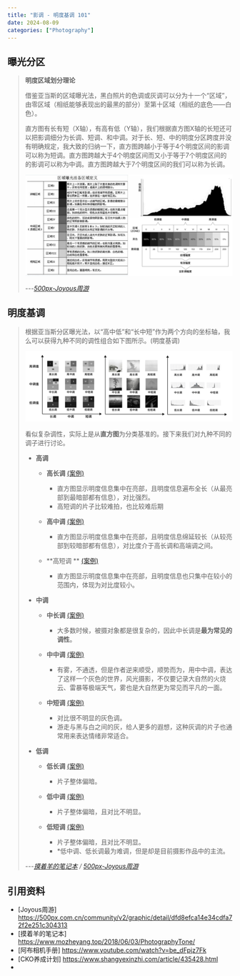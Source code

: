 ```yaml
---
title: "影调 - 明度基调 101"
date: 2024-08-09
categories: ["Photography"]
---
```




## 曝光分区

> **明度区域划分理论**
>
> 借鉴亚当斯的区域曝光法，黑白照片的色调或灰调可以分为十一个“区域”，由零区域（相纸能够表现出的最黑的部分）至第十区域（相纸的底色——白色）。
>
> 直方图有长有短（X轴），有高有低（Y轴），我们根据直方图X轴的长短还可以把影调细分为长调、短调、和中调。对于长、短、中的明度分区跨度并没有明确规定，我大致的归纳一下，直方图跨越小于等于4个明度区间的影调可以称为短调。直方图跨越大于4个明度区间而又小于等于7个明度区间的的影调可以称为中调。直方图跨越大于7个明度区间的我们可以称为长调。
>
> ![2024-08-09T171530](2024-08-09T171530.jpg)
>
> \-\-\-*[500px-Joyous周游](https://500px.com.cn/joyou)*







## 明度基调

>   根据亚当斯分区曝光法，以“高中低”和“长中短”作为两个方向的坐标轴，我么可以获得九种不同的调性组合如下图所示。(明度基调)
>
>   ![5](5.png)
>
>   看似复杂调性，实际上是从**直方图**为分类基准的。接下来我们对九种不同的调子进行讨论。
>
>   -   **高调**
>
>       -   **高长调** [(案例)]((%E9%AB%98%E9%95%BF%E8%B0%83-%E6%A1%88%E4%BE%8B).jpg)
>           -   直方图显示明度信息集中在亮部，且明度信息遍布全长（从最亮部到最暗部都有信息），对比强烈。
>           -   高短调的片子比较难拍，也比较难后期
>       -   **高中调** [(案例)]((%E9%AB%98%E4%B8%AD%E8%B0%83-%E6%A1%88%E4%BE%8B).jpg)
>           -   直方图显示明度信息集中在亮部，且明度信息绵延较长（从较亮部到较暗部都有信息），对比度介于高长调和高端调之间。
>
>       -   **高短调 ** [(案例)]((%E9%AB%98%E7%9F%AD%E8%B0%83-%E6%A1%88%E4%BE%8B).jpg)
>           -   直方图显示明度信息集中在亮部，且明度信息也只集中在较小的范围内，体现为对比度较小。
>
>   -   **中调**
>
>       -   **中长调** [(案例)]((%E4%B8%AD%E9%95%BF%E8%B0%83-%E6%A1%88%E4%BE%8B).jpg)
>           -   大多数时候，被摄对象都是很复杂的，因此中长调是**最为常见的调性**。
>       -   **中中调** [(案例)]((%E4%B8%AD%E4%B8%AD%E8%B0%83-%E6%A1%88%E4%BE%8B).jpg)
>           -   有雾，不通透，但是作者逆来顺受，顺势而为，用中中调，表达了这样一个灰色的世界，风光摄影，不仅要记录大自然的火烧云、雷暴等极端天气，雾也是大自然更为常见而平凡的一面。
>
>       -   **中短调** [(案例)]((%E4%B8%AD%E7%9F%AD%E8%B0%83-%E6%A1%88%E4%BE%8B).jpg)
>           -   对比很不明显的灰色调。
>           -   游走与黑与白之间的灰，给人更多的遐想，这种灰调的片子也通常用来表达情绪非常适合。
>
>   -   **低调**
>
>       -   **低长调** [(案例)]((%E4%BD%8E%E9%95%BF%E8%B0%83-%E6%A1%88%E4%BE%8B).jpg)
>           -   片子整体偏暗。
>       -   **低中调** [(案例)]((%E4%BD%8E%E4%B8%AD%E8%B0%83-%E6%A1%88%E4%BE%8B).jpg)
>           -   片子整体偏暗，且对比不明显。
>
>       -   **低短调** [(案例)]((%E4%BD%8E%E7%9F%AD%E8%B0%83-%E6%A1%88%E4%BE%8B).png)
>           -   片子整体偏暗，且对比不明显。
>           -   \*低中调、低长调最为难调，但是却是目前摄影作品中的主流。
>
>   \-\-\-*[摸着羊的笔记本](https://www.mozheyang.top/2018/06/03/PhotographyTone/) / [500px-Joyous周游](https://500px.com.cn/joyou)*





## 引用资料

-   [Joyous周游] https://500px.com.cn/community/v2/graphic/detail/dfd8efca14e34cdfa72f2e251c304313
-   [摸着羊的笔记本] https://www.mozheyang.top/2018/06/03/PhotographyTone/
-   [阿布相机手册] https://www.youtube.com/watch?v=be_dFpjz7Fk
-   [CKO养成计划] https://www.shangyexinzhi.com/article/435428.html
-